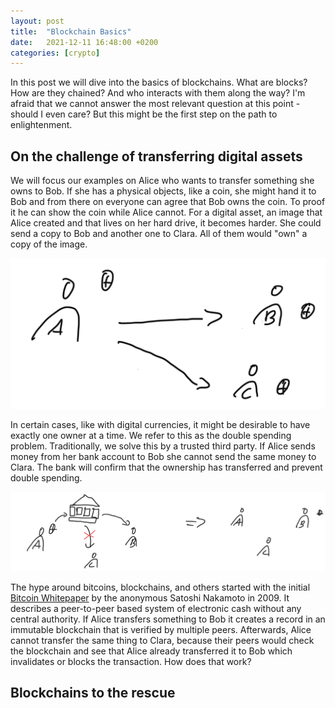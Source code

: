 ```yaml
---
layout: post
title:  "Blockchain Basics"
date:   2021-12-11 16:48:00 +0200
categories: [crypto]
---
```


In this post we will dive into the basics of blockchains.
What are blocks? How are they chained? And who interacts with them along the way?
I'm afraid that we cannot answer the most relevant question at this point - should I even care?
But this might be the first step on the path to enlightenment.

## On the challenge of transferring digital assets

We will focus our examples on Alice who wants to transfer something she owns to Bob.
If she has a physical objects, like a coin, she might hand it to Bob and from there on everyone can agree that
Bob owns the coin.
To proof it he can show the coin while Alice cannot.
For a digital asset, an image that Alice created and that lives on her hard drive, it becomes harder.
She could send a copy to Bob and another one to Clara.
All of them would "own" a copy of the image.

![Transferring digital assets naively](/assets/2021-12-11-blockchain-basics/traditional-transfer.png)

In certain cases, like with digital currencies, it might be desirable to have exactly one owner at a time.
We refer to this as the double spending problem.
Traditionally, we solve this by a trusted third party.
If Alice sends money from her bank account to Bob she cannot send the same money to Clara.
The bank will confirm that the ownership has transferred and prevent double spending.

![Transfers with a trusted third party](/assets/2021-12-11-blockchain-basics/trusted-third-party.png)

The hype around bitcoins, blockchains, and others started with the initial [Bitcoin Whitepaper](https://bitcoin.org/bitcoin.pdf)
by the anonymous Satoshi Nakamoto in 2009.
It describes a peer-to-peer based system of electronic cash without any central authority.
If Alice transfers something to Bob it creates a record in an immutable blockchain that is verified by multiple peers.
Afterwards, Alice cannot transfer the same thing to Clara, because their peers would check the blockchain and see that
Alice already transferred it to Bob which invalidates or blocks the transaction.
How does that work?

## Blockchains to the rescue


